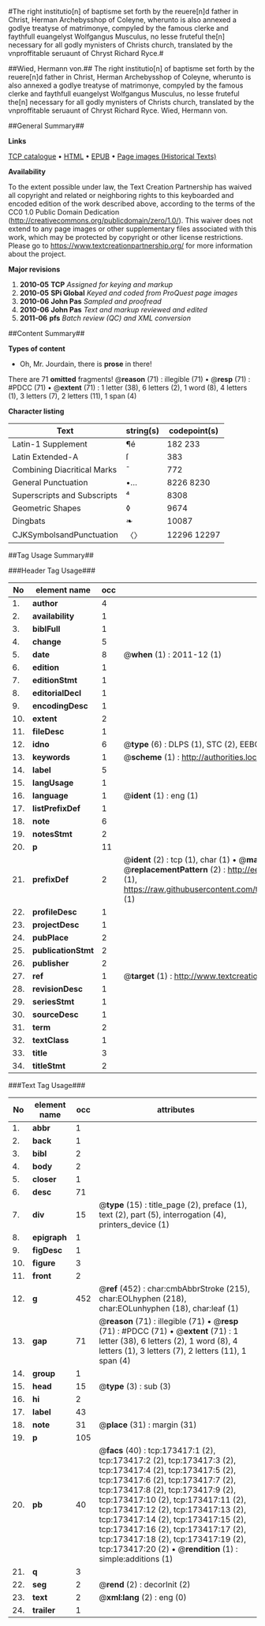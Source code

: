 #The right institutio[n] of baptisme set forth by the reuere[n]d father in Christ, Herman Archebysshop of Coleyne, wherunto is also annexed a godlye treatyse of matrimonye, compyled by the famous clerke and faythfull euangelyst Wolfgangus Musculus, no lesse fruteful the[n] necessary for all godly mynisters of Christs church, translated by the vnproffitable seruaunt of Chryst Richard Ryce.#

##Wied, Hermann von.##
The right institutio[n] of baptisme set forth by the reuere[n]d father in Christ, Herman Archebysshop of Coleyne, wherunto is also annexed a godlye treatyse of matrimonye, compyled by the famous clerke and faythfull euangelyst Wolfgangus Musculus, no lesse fruteful the[n] necessary for all godly mynisters of Christs church, translated by the vnproffitable seruaunt of Chryst Richard Ryce.
Wied, Hermann von.

##General Summary##

**Links**

[TCP catalogue](http://www.ota.ox.ac.uk/tcp/)  • 
[HTML](http://tei.it.ox.ac.uk/tcp/Texts-HTML/free/A72/A72276.html)  • 
[EPUB](http://tei.it.ox.ac.uk/tcp/Texts-EPUB/free/A72/A72276.epub) • 
[Page images (Historical Texts)](https://historicaltexts.jisc.ac.uk/eebo-99898489e)

**Availability**

To the extent possible under law, the Text Creation Partnership has waived all copyright and related or neighboring rights to this keyboarded and encoded edition of the work described above, according to the terms of the CC0 1.0 Public Domain Dedication (http://creativecommons.org/publicdomain/zero/1.0/). This waiver does not extend to any page images or other supplementary files associated with this work, which may be protected by copyright or other license restrictions. Please go to https://www.textcreationpartnership.org/ for more information about the project.

**Major revisions**

1. __2010-05__ __TCP__ *Assigned for keying and markup*
1. __2010-05__ __SPi Global__ *Keyed and coded from ProQuest page images*
1. __2010-06__ __John Pas__ *Sampled and proofread*
1. __2010-06__ __John Pas__ *Text and markup reviewed and edited*
1. __2011-06__ __pfs__ *Batch review (QC) and XML conversion*

##Content Summary##

**Types of content**

  * Oh, Mr. Jourdain, there is **prose** in there!

There are 71 **omitted** fragments! 
 @__reason__ (71) : illegible (71)  •  @__resp__ (71) : #PDCC (71)  •  @__extent__ (71) : 1 letter (38), 6 letters (2), 1 word (8), 4 letters (1), 3 letters (7), 2 letters (11), 1 span (4)

**Character listing**


|Text|string(s)|codepoint(s)|
|---|---|---|
|Latin-1 Supplement|¶é|182 233|
|Latin Extended-A|ſ|383|
|Combining             Diacritical Marks|̄|772|
|General Punctuation|•…|8226 8230|
|Superscripts             and Subscripts|⁴|8308|
|Geometric Shapes|◊|9674|
|Dingbats|❧|10087|
|CJKSymbolsandPunctuation|〈〉|12296 12297|

##Tag Usage Summary##

###Header Tag Usage###

|No|element name|occ|attributes|
|---|---|---|---|
|1.|__author__|4||
|2.|__availability__|1||
|3.|__biblFull__|1||
|4.|__change__|5||
|5.|__date__|8| @__when__ (1) : 2011-12 (1)|
|6.|__edition__|1||
|7.|__editionStmt__|1||
|8.|__editorialDecl__|1||
|9.|__encodingDesc__|1||
|10.|__extent__|2||
|11.|__fileDesc__|1||
|12.|__idno__|6| @__type__ (6) : DLPS (1), STC (2), EEBO-CITATION (1), PROQUEST (1), VID (1)|
|13.|__keywords__|1| @__scheme__ (1) : http://authorities.loc.gov/ (1)|
|14.|__label__|5||
|15.|__langUsage__|1||
|16.|__language__|1| @__ident__ (1) : eng (1)|
|17.|__listPrefixDef__|1||
|18.|__note__|6||
|19.|__notesStmt__|2||
|20.|__p__|11||
|21.|__prefixDef__|2| @__ident__ (2) : tcp (1), char (1)  •  @__matchPattern__ (2) : ([0-9\-]+):([0-9IVX]+) (1), (.+) (1)  •  @__replacementPattern__ (2) : http://eebo.chadwyck.com/downloadtiff?vid=$1&page=$2 (1), https://raw.githubusercontent.com/textcreationpartnership/Texts/master/tcpchars.xml#$1 (1)|
|22.|__profileDesc__|1||
|23.|__projectDesc__|1||
|24.|__pubPlace__|2||
|25.|__publicationStmt__|2||
|26.|__publisher__|2||
|27.|__ref__|1| @__target__ (1) : http://www.textcreationpartnership.org/docs/. (1)|
|28.|__revisionDesc__|1||
|29.|__seriesStmt__|1||
|30.|__sourceDesc__|1||
|31.|__term__|2||
|32.|__textClass__|1||
|33.|__title__|3||
|34.|__titleStmt__|2||


###Text Tag Usage###

|No|element name|occ|attributes|
|---|---|---|---|
|1.|__abbr__|1||
|2.|__back__|1||
|3.|__bibl__|2||
|4.|__body__|2||
|5.|__closer__|1||
|6.|__desc__|71||
|7.|__div__|15| @__type__ (15) : title_page (2), preface (1), text (2), part (5), interrogation (4), printers_device (1)|
|8.|__epigraph__|1||
|9.|__figDesc__|1||
|10.|__figure__|3||
|11.|__front__|2||
|12.|__g__|452| @__ref__ (452) : char:cmbAbbrStroke (215), char:EOLhyphen (218), char:EOLunhyphen (18), char:leaf (1)|
|13.|__gap__|71| @__reason__ (71) : illegible (71)  •  @__resp__ (71) : #PDCC (71)  •  @__extent__ (71) : 1 letter (38), 6 letters (2), 1 word (8), 4 letters (1), 3 letters (7), 2 letters (11), 1 span (4)|
|14.|__group__|1||
|15.|__head__|15| @__type__ (3) : sub (3)|
|16.|__hi__|2||
|17.|__label__|43||
|18.|__note__|31| @__place__ (31) : margin (31)|
|19.|__p__|105||
|20.|__pb__|40| @__facs__ (40) : tcp:173417:1 (2), tcp:173417:2 (2), tcp:173417:3 (2), tcp:173417:4 (2), tcp:173417:5 (2), tcp:173417:6 (2), tcp:173417:7 (2), tcp:173417:8 (2), tcp:173417:9 (2), tcp:173417:10 (2), tcp:173417:11 (2), tcp:173417:12 (2), tcp:173417:13 (2), tcp:173417:14 (2), tcp:173417:15 (2), tcp:173417:16 (2), tcp:173417:17 (2), tcp:173417:18 (2), tcp:173417:19 (2), tcp:173417:20 (2)  •  @__rendition__ (1) : simple:additions (1)|
|21.|__q__|3||
|22.|__seg__|2| @__rend__ (2) : decorInit (2)|
|23.|__text__|2| @__xml:lang__ (2) : eng (0)|
|24.|__trailer__|1||
